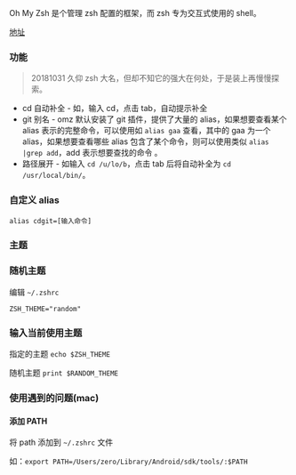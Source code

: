 Oh My Zsh 是个管理 zsh 配置的框架，而 zsh 专为交互式使用的 shell。

[地址](https://github.com/robbyrussell/oh-my-zsh/)



### 功能

> 20181031 久仰 zsh 大名，但却不知它的强大在何处，于是装上再慢慢探索。

+ cd 自动补全 - 如，输入 cd，点击 tab，自动提示补全
+ git 别名 - omz 默认安装了 git 插件，提供了大量的 alias，如果想要查看某个 alias 表示的完整命令，可以使用如 `alias gaa` 查看，其中的 gaa 为一个 alias，如果想要查看哪些 alias 包含了某个命令，则可以使用类似 `alias |grep add`，add 表示想要查找的命令 。
+ 路径展开 - 如输入 `cd /u/lo/b`，点击 tab 后将自动补全为 `cd /usr/local/bin/`。



### 自定义 alias

`alias cdgit=[输入命令]`



### 主题

### 随机主题

编辑 `~/.zshrc`

```shell
ZSH_THEME="random"
```

### 输入当前使用主题

指定的主题 `echo $ZSH_THEME`

随机主题 `print $RANDOM_THEME`





### 使用遇到的问题(mac)

#### 添加 PATH

将 path 添加到 `~/.zshrc` 文件

如：`export PATH=/Users/zero/Library/Android/sdk/tools/:$PATH`